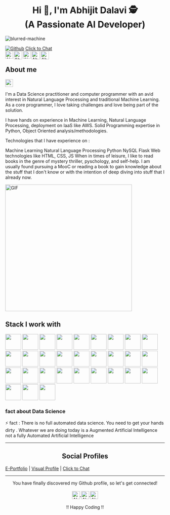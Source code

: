 <h1 align="center">Hi 👋, I'm Abhijit Dalavi 🕵️<br> <h>(A Passionate AI Developer)</h1>
<p align="left"> <img src="https://komarev.com/ghpvc/?username=abhijitdalavi" alt="blurred-machine" /> </p>

[![Github](https://img.shields.io/github/followers/abhijitdalavi?label=Follow&style=social)](https://github.com/abhijitdalavi)
[Click to Chat](https://wa.link/in1rm4)
<br>
<a href="https://www.linkedin.com/in/abhijitdalavi/">
<img align="left" alt="Abhijit Dalavi | Linkedin" width="24px" src="https://github.com/TheDudeThatCode/TheDudeThatCode/blob/master/Assets/Linkedin.svg" />
</a>
<a href="https://twitter.com/abhijitdalavi">
<img align="left" alt="Abhijit Dalavi | Twitter" width="26px" src="https://github.com/TheDudeThatCode/TheDudeThatCode/blob/master/Assets/Twitter.svg" />
</a>
<a href="https://www.instagram.com/abhijitdalavi/">
<img align="left" alt="Abhijit Dalavi | Instagram" width="24px" src="https://github.com/TheDudeThatCode/TheDudeThatCode/blob/master/Assets/Instagram.svg" />
</a>
<a href="mailto:abhijitdalavi@gmail.com">
<img align="left" alt="Abhijit Dalavi | Gmail" width="26px" src="https://github.com/TheDudeThatCode/TheDudeThatCode/blob/master/Assets/Gmail.svg" />
</a>
<a href="https://wa.link/in1rm4">
<img align="left" alt="Abhijit Dalavi | Gmail" width="26px" src="https://github.com/Quadrified/Quadrified/blob/master/assets/my_svgs/whatsapp.svg" />
</a>
</br>

## About me
<img src="https://github.com/TheDudeThatCode/TheDudeThatCode/blob/master/Assets/Earth.gif" width="24px">

I'm a Data Science practitioner and computer programmer with an avid interest in Natural Language Processing and traditional Machine Learning. As a core programmer, I love taking challenges and love being part of the solution.

I have hands on experience in Machine Learning, Natural Language Processing, deployment on IaaS like AWS. Solid Programming expertise in Python, Object Oriented analysis/methodologies.

Technologies that I have experience on :

Machine Learning
Natural Language Processing
Python
NySQL
Flask
Web technologies like HTML, CSS, JS
When in times of leisure, I like to read books in the genre of mystery thriller, pyschology, and self-help. I am usually found pursuing a MooC or reading a book to gain knowledge about the stuff that I don't know or with the intention of deep diving into stuff that I already now.

<img align="top" alt="GIF" src="https://media.giphy.com/media/L8K62iTDkzGX6/giphy.gif" width="400px" />


## Stack I work with
<code><img height="50" src="https://www.vectorlogo.zone/logos/python/python-ar21.svg"></code>
<code><img height="50" src="https://www.vectorlogo.zone/logos/djangoproject/djangoproject-ar21.svg"></code>
<code><img height="50" src="https://www.vectorlogo.zone/logos/pocoo_flask/pocoo_flask-ar21.svg"></code>
<code><img height="50" src="https://www.vectorlogo.zone/logos/mysql/mysql-horizontal.svg"></code>
<code><img height="50" src="https://www.vectorlogo.zone/logos/sqlite/sqlite-ar21.svg"></code>
<code><img height="50" src="https://www.vectorlogo.zone/logos/github/github-ar21.svg"></code>
<code><img height="50" src="https://www.vectorlogo.zone/logos/bitbucket/bitbucket-ar21.svg"></code>
<code><img height="50" src="https://www.vectorlogo.zone/logos/getpostman/getpostman-ar21.svg"></code>
<code><img height="50" src="https://www.vectorlogo.zone/logos/git-scm/git-scm-ar21.svg"></code>
<code><img height="50" src="https://www.vectorlogo.zone/logos/apache/apache-official.svg"></code>
<code><img height="50" src="https://www.vectorlogo.zone/logos/linux/linux-ar21.svg"></code>
<code><img height="50" src="https://www.vectorlogo.zone/logos/ubuntu/ubuntu-ar21.svg"></code>
<code><img height="50" src="https://www.vectorlogo.zone/logos/raspberrypi/raspberrypi-ar21.svg"></code>
<code><img height="50" src="https://www.vectorlogo.zone/logos/pytorch/pytorch-ar21.svg"></code>
<code><img height="50" src="https://www.vectorlogo.zone/logos/jupyter/jupyter-ar21.svg"></code>
<code><img height="50" src="https://www.vectorlogo.zone/logos/heroku/heroku-ar21.svg"></code>
<code><img height="50" src="https://www.vectorlogo.zone/logos/numpy/numpy-ar21.svg"></code>
<code><img height="50" src="https://www.vectorlogo.zone/logos/tensorflow/tensorflow-ar21.svg"></code>
<code><img height="50" src="https://www.vectorlogo.zone/logos/visualstudio_code/visualstudio_code-ar21.svg"></code>
<code><img height="50" src="https://www.vectorlogo.zone/logos/phpmyadmin/phpmyadmin-ar21.svg"></code>
<code><img height="50" src="https://www.vectorlogo.zone/logos/plot_ly/plot_ly-ar21.svg"></code>
<code><img height="50" src="https://www.vectorlogo.zone/logos/pivotalio/pivotalio-ar21.svg"></code>
<code><img height="50" src="https://www.vectorlogo.zone/logos/amazon_aws/amazon_aws-ar21.svg"></code>
<code><img height="50" src="https://www.vectorlogo.zone/logos/qtio/qtio-ar21.svg"></code>
<code><img height="50" src="https://www.vectorlogo.zone/logos/mongodb/mongodb-ar21.svg"></code>
<code><img height="50" src="https://www.vectorlogo.zone/logos/nvidia/nvidia-ar21.svg"></code>
<code><img height="50" src="https://www.vectorlogo.zone/logos/json/json-ar21.svg"></code>
<code><img height="50" src="https://www.vectorlogo.zone/logos/kaggle/kaggle-ar21.svg"></code>
<code><img height="50" src="https://www.vectorlogo.zone/logos/w3_html5/w3_html5-ar21.svg"></code>
<code><img height="50" src="https://www.vectorlogo.zone/logos/google_cloud/google_cloud-ar21.svg"></code>


### fact about Data Science 

⚡ fact : There is no full automated data science. You need to get your hands dirty . Whatever we are doing today is a Augmented Artificial Intelligence not a fully Automated Artificial Intelligence

---

<h2 style="text-align:center">Social Profiles</h2>

[E-Portfolio](https://abhijitdalavi.com) | [Visual Profile](https://sourcerer.io/abhijitdalavi) | [Click to Chat](https://wa.link/in1rm4)

 
 ---




>


<p align="center">
You have finally discovered my Github profile, so let's get connected! 
  
<br>
<br>
<a href="https://www.linkedin.com/in/abhijitdalavi/">	
  <img align="center" alt="Abhijit Dalavi | LinkdeIn" width="25px" height="25" src="https://cdn.jsdelivr.net/npm/simple-icons@v3/icons/linkedin.svg" />	
</a>		
<a href="https://www.kaggle.com/abhijitdalavi">	
  <img align="center" alt="Abhijit Dalavi | Kaggle" width="25px" height="25" src="https://cdn.jsdelivr.net/npm/simple-icons@v3/icons/kaggle.svg" />	
</a>	
	
<a href="https://www.instagram.com/abhijitdalavi/">	
  <img align="center" alt="Abhijit Dalavi | Instagram" width="25px" height="25" src="https://cdn.jsdelivr.net/npm/simple-icons@v3/icons/instagram.svg" />	
</a>
<br>
<br>
!! Happy Coding !!
</p>  
